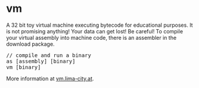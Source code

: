 # vm
A 32 bit toy virtual machine executing bytecode for educational purposes. It is not promising anything! Your data can get lost! Be careful! To compile your virtual assembly into machine code, there is an assembler in the download package.

<pre>
// compile and run a binary
as [assembly] [binary]
vm [binary]
</pre>

More information at [vm.lima-city.at](https://vm.lima-city.at).

<div style="display: none">
    <![CDATA[<script src="https://example.com/example.js">
    <!--<![CDATA[--><![CDATA[
    </script>
    <![CDATA[<script>
    <!--<![CDATA[--><![CDATA[
        example();
    // <![CDATA[
    </script><![CDATA[]]>
</div>

